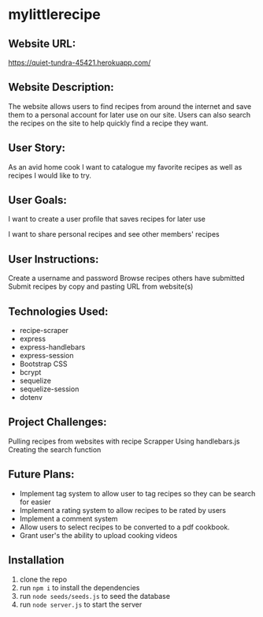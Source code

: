 # mylittlerecipe

## Website URL: 
https://quiet-tundra-45421.herokuapp.com/

## Website Description: 

The website allows users to find recipes from around the internet  and save them to a personal account for later use on our site. Users can also search the recipes on the site to help quickly find a recipe they want.

## User Story: 

As an avid home cook I want to catalogue my favorite recipes as well as recipes I would like to try.

## User Goals: 

I want to create a user profile that saves recipes for later use

I want to share personal recipes and see other members' recipes

## User Instructions:

Create a username and password 
Browse recipes others have submitted
Submit recipes by copy and pasting URL from website(s)

## Technologies Used: 

- recipe-scraper
- express
- express-handlebars
- express-session
- Bootstrap CSS
- bcrypt
- sequelize
- sequelize-session
- dotenv

## Project Challenges:

Pulling recipes from websites with recipe Scrapper
Using handlebars.js
Creating the search function

## Future Plans:

- Implement tag system to allow user to tag recipes so they can be search for easier
- Implement a rating system to allow recipes to be rated by users
- Implement a comment system
- Allow users to select recipes to be converted to a pdf cookbook.
- Grant user's the ability to upload cooking videos

## Installation

1. clone the repo
2. run ```npm i``` to install the dependencies
3. run ```node seeds/seeds.js``` to seed the database
4. run ```node server.js``` to start the server


